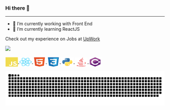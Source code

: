 ### Hi there 👋
<hr>

- 🔭 I’m currently working with Front End
- 🌱 I’m currently learning ReactJS

Check out my experience on Jobs at 
<a href="https://www.upwork.com/freelancers/~0181cd3365c713ebfd">UpWork<a>

<div>
  <a href="https://github.com/chaos-stotch">
  <img height="180em" src="https://github-readme-stats.vercel.app/api/top-langs/?username=chaos-stotch&layout=compact&langs_count=7&theme=dark"/>
</div>
<div style="display: inline_block"><br>
  <img align="center" alt="Vitor" height="30" width="40" src="https://raw.githubusercontent.com/devicons/devicon/master/icons/javascript/javascript-plain.svg">
  <img align="center" alt="Vitor" height="30" width="40" src="https://raw.githubusercontent.com/devicons/devicon/master/icons/react/react-original.svg">
  <img align="center" alt="Vitor" height="30" width="40" src="https://raw.githubusercontent.com/devicons/devicon/master/icons/html5/html5-original.svg">
  <img align="center" alt="Vitor" height="30" width="40" src="https://raw.githubusercontent.com/devicons/devicon/master/icons/css3/css3-original.svg">
  <img align="center" alt="Vitor" height="30" width="40" src="https://raw.githubusercontent.com/devicons/devicon/master/icons/python/python-original.svg">
  <img align="center" alt="Vitor" height="30" width="40" src="https://raw.githubusercontent.com/devicons/devicon/master/icons/java/java-plain.svg">
  <img align="center" alt="Vitor" height="30" width="40" src="https://raw.githubusercontent.com/devicons/devicon/master/icons/csharp/csharp-original.svg">
</div>

<div>
  
  ![Snake animation](https://github.com/chaos-stotch/chaos-stotch/blob/output/github-contribution-grid-snake.svg)
  
</div>
